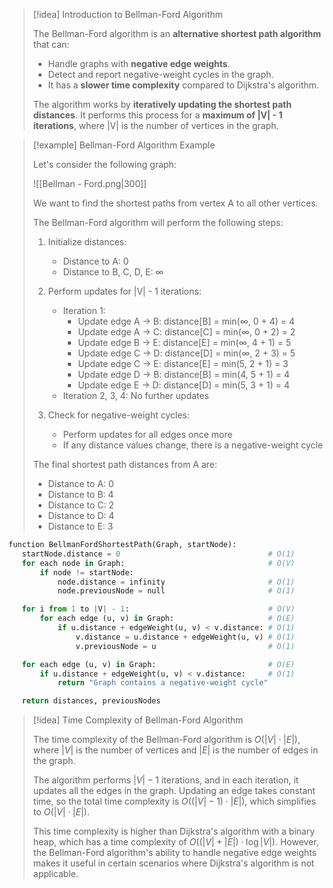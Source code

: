 > [!idea] Introduction to Bellman-Ford Algorithm
> 
> The Bellman-Ford algorithm is an **alternative shortest path algorithm** that can:
> 
> - Handle graphs with **negative edge weights**.
> - Detect and report negative-weight cycles in the graph.
> - It has a **slower time complexity** compared to Dijkstra's algorithm.
> 
> The algorithm works by **iteratively updating the shortest path distances**. It performs this process for a **maximum of |V| - 1 iterations**, where |V| is the number of vertices in the graph.

> [!example] Bellman-Ford Algorithm Example
> 
> Let's consider the following graph:
> 
> ![[Bellman - Ford.png|300]]
> 
> We want to find the shortest paths from vertex A to all other vertices.
> 
> The Bellman-Ford algorithm will perform the following steps:
> 
> 1. Initialize distances:
>    - Distance to A: 0
>    - Distance to B, C, D, E: ∞
> 
> 2. Perform updates for |V| - 1 iterations:
>    - Iteration 1:
>      - Update edge A → B: distance[B] = min(∞, 0 + 4) = 4
>      - Update edge A → C: distance[C] = min(∞, 0 + 2) = 2
>      - Update edge B → E: distance[E] = min(∞, 4 + 1) = 5
>      - Update edge C → D: distance[D] = min(∞, 2 + 3) = 5
>      - Update edge C → E: distance[E] = min(5, 2 + 1) = 3
>      - Update edge D → B: distance[B] = min(4, 5 + 1) = 4
>      - Update edge E → D: distance[D] = min(5, 3 + 1) = 4
>    - Iteration 2, 3, 4: No further updates
> 
> 3. Check for negative-weight cycles:
>    - Perform updates for all edges once more
>    - If any distance values change, there is a negative-weight cycle
> 
> The final shortest path distances from A are:
> - Distance to A: 0
> - Distance to B: 4
> - Distance to C: 2
> - Distance to D: 4
> - Distance to E: 3

```python
function BellmanFordShortestPath(Graph, startNode):
   startNode.distance = 0                                 # O(1)
   for each node in Graph:                                # O(V)
       if node != startNode:
           node.distance = infinity                       # O(1)
           node.previousNode = null                       # O(1)

   for i from 1 to |V| - 1:                               # O(V)
       for each edge (u, v) in Graph:                     # O(E)
           if u.distance + edgeWeight(u, v) < v.distance: # O(1)
               v.distance = u.distance + edgeWeight(u, v) # O(1)
               v.previousNode = u                         # O(1)

   for each edge (u, v) in Graph:                         # O(E)
       if u.distance + edgeWeight(u, v) < v.distance:     # O(1)
           return "Graph contains a negative-weight cycle"

   return distances, previousNodes
```

> [!idea] Time Complexity of Bellman-Ford Algorithm
> 
> The time complexity of the Bellman-Ford algorithm is $O(|V| \cdot |E|)$, where $|V|$ is the number of vertices and $|E|$ is the number of edges in the graph.
> 
> The algorithm performs $|V| - 1$ iterations, and in each iteration, it updates all the edges in the graph. Updating an edge takes constant time, so the total time complexity is $O((|V| - 1) \cdot |E|)$, which simplifies to $O(|V| \cdot |E|)$.
> 
> This time complexity is higher than Dijkstra's algorithm with a binary heap, which has a time complexity of $O((|V| + |E|) \cdot \log |V|)$. However, the Bellman-Ford algorithm's ability to handle negative edge weights makes it useful in certain scenarios where Dijkstra's algorithm is not applicable.


